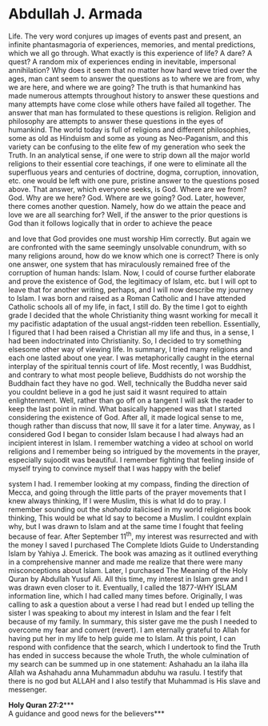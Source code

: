 Abdullah J. Armada
==================

Life. The very word conjures up images of events past and present, an
infinite phantasmagoria of experiences, memories, and mental
predictions, which we all go through. What exactly is this experience of
life? A dare? A quest? A random mix of experiences ending in inevitable,
impersonal annihilation? Why does it seem that no matter how hard weve
tried over the ages, man cant seem to answer the questions as to where
we are from, why we are here, and where we are going? The truth is that
humankind has made numerous attempts throughout history to answer these
questions and many attempts have come close while others have failed all
together. The answer that man has formulated to these questions is
religion. Religion and philosophy are attempts to answer these questions
in the eyes of humankind. The world today is full of religions and
different philosophies, some as old as Hinduism and some as young as
Neo-Paganism, and this variety can be confusing to the elite few of my
generation who seek the Truth. In an analytical sense, if one were to
strip down all the major world religions to their essential core
teachings, if one were to eliminate all the superfluous years and
centuries of doctrine, dogma, corruption, innovation, etc. one would be
left with one pure, pristine answer to the questions posed above. That
answer, which everyone seeks, is God. Where are we from? God. Why are we
here? God. Where are we going? God. Later, however, there comes another
question. Namely, how do we attain the peace and love we are all
searching for? Well, if the answer to the prior questions is God than it
follows logically that in order to achieve the peace

and love that God provides one must worship Him correctly. But again we
are confronted with the same seemingly unsolvable conundrum, with so
many religions around, how do we know which one is correct? There is
only one answer, one system that has miraculously remained free of the
corruption of human hands: Islam. Now, I could of course further
elaborate and prove the existence of God, the legitimacy of Islam, etc.
but I will opt to leave that for another writing, perhaps, and I will
now describe my journey to Islam. I was born and raised as a Roman
Catholic and I have attended Catholic schools all of my life, in fact, I
still do. By the time I got to eighth grade I decided that the whole
Christianity thing wasnt working for mecall it my pacifistic adaptation
of the usual angst-ridden teen rebellion. Essentially, I figured that I
had been raised a Christian all my life and thus, in a sense, I had been
indoctrinated into Christianity. So, I decided to try something elsesome
other way of viewing life. In summary, I tried many religions and each
one lasted about one year. I was metaphorically caught in the eternal
interplay of the spiritual tennis court of life. Most recently, I was
Buddhist, and contrary to what most people believe, Buddhists do not
worship the Buddhain fact they have no god. Well, technically the Buddha
never said you couldnt believe in a god he just said it wasnt required
to attain enlightenment. Well, rather than go off on a tangent I will
ask the reader to keep the last point in mind. What basically happened
was that I started considering the existence of God. After all, it made
logical sense to me, though rather than discuss that now, Ill save it
for a later time. Anyway, as I considered God I began to consider Islam
because I had always had an incipient interest in Islam. I remember
watching a video at school on world religions and I remember being so
intrigued by the movements in the prayer, especially sujoodit was
beautiful. I remember fighting that feeling inside of myself trying to
convince myself that I was happy with the belief

system I had. I remember looking at my compass, finding the direction of
Mecca, and going through the little parts of the prayer movements that I
knew always thinking, If I were Muslim, this is what Id do to pray. I
remember sounding out the *shahada* italicised in my world religions
book thinking, This would be what Id say to become a Muslim. I couldnt
explain why, but I was drawn to Islam and at the same time I fought that
feeling because of fear. After September 11<sup>th</sup>, my interest
was resurrected and with the money I saved I purchased The Complete
Idiots Guide to Understanding Islam by Yahiya J. Emerick. The book was
amazing as it outlined everything in a comprehensive manner and made me
realize that there were many misconceptions about Islam. Later, I
purchased The Meaning of the Holy Quran by Abdullah Yusuf Ali. All this
time, my interest in Islam grew and I was drawn even closer to it.
Eventually, I called the 1877-WHY ISLAM information line, which I had
called many times before. Originally, I was calling to ask a question
about a verse I had read but I ended up telling the sister I was
speaking to about my interest in Islam and the fear I felt because of my
family. In summary, this sister gave me the push I needed to overcome my
fear and convert (revert). I am eternally grateful to Allah for having
put her in my life to help guide me to Islam. At this point, I can
respond with confidence that the search, which I undertook to find the
Truth has ended in success because the whole Truth, the whole
culmination of my search can be summed up in one statement: Ashahadu an
la ilaha illa Allah wa Ashahadu anna Muhammadun abduhu wa rasulu. I
testify that there is no god but ALLAH and I also testify that Muhammad
is His slave and messenger.

**Holy Quran 27:2*****  
 A guidance and good news for the believers***
